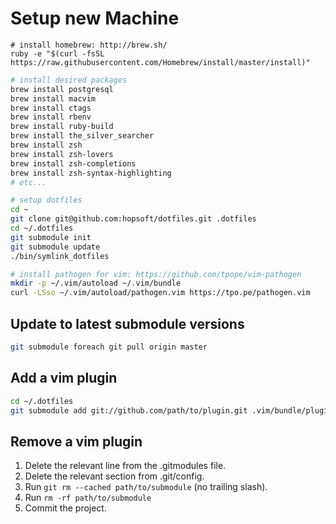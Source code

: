 # Setup new Machine


```
# install homebrew: http://brew.sh/
ruby -e "$(curl -fsSL https://raw.githubusercontent.com/Homebrew/install/master/install)"

```

```sh
# install desired packages
brew install postgresql
brew install macvim
brew install ctags
brew install rbenv
brew install ruby-build
brew install the_silver_searcher
brew install zsh
brew install zsh-lovers
brew install zsh-completions
brew install zsh-syntax-highlighting
# etc...
```

```sh
# setup dotfiles
cd ~
git clone git@github.com:hopsoft/dotfiles.git .dotfiles
cd ~/.dotfiles
git submodule init
git submodule update
./bin/symlink_dotfiles
```

```sh
# install pathogen for vim: https://github.com/tpope/vim-pathogen
mkdir -p ~/.vim/autoload ~/.vim/bundle
curl -LSso ~/.vim/autoload/pathogen.vim https://tpo.pe/pathogen.vim
```

## Update to latest submodule versions

```sh
git submodule foreach git pull origin master
```

## Add a vim plugin

```sh
cd ~/.dotfiles
git submodule add git://github.com/path/to/plugin.git .vim/bundle/plugin_name
```

## Remove a vim plugin

1. Delete the relevant line from the .gitmodules file.
1. Delete the relevant section from .git/config.
1. Run `git rm --cached path/to/submodule` (no trailing slash).
1. Run `rm -rf path/to/submodule`
1. Commit the project.

